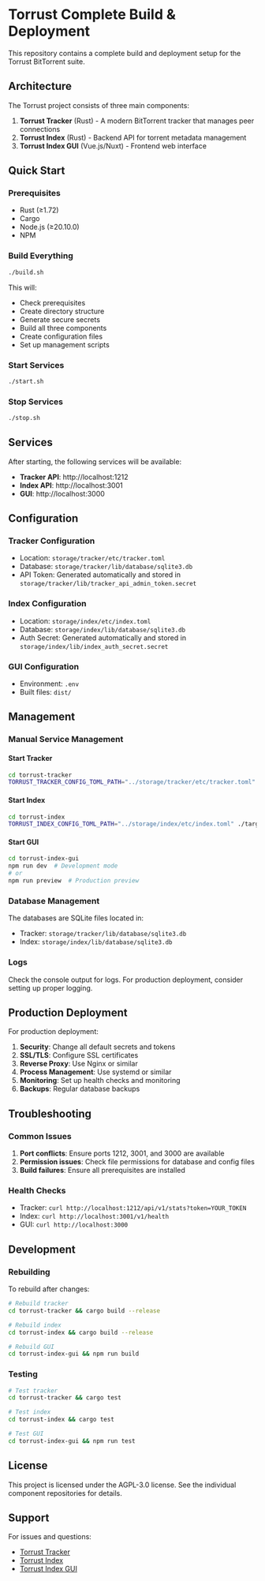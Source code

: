 # Torrust Complete Build & Deployment

This repository contains a complete build and deployment setup for the Torrust BitTorrent suite.

## Architecture

The Torrust project consists of three main components:

1. **Torrust Tracker** (Rust) - A modern BitTorrent tracker that manages peer connections
2. **Torrust Index** (Rust) - Backend API for torrent metadata management  
3. **Torrust Index GUI** (Vue.js/Nuxt) - Frontend web interface

## Quick Start

### Prerequisites

- Rust (≥1.72)
- Cargo
- Node.js (≥20.10.0)
- NPM

### Build Everything

```bash
./build.sh
```

This will:
- Check prerequisites
- Create directory structure
- Generate secure secrets
- Build all three components
- Create configuration files
- Set up management scripts

### Start Services

```bash
./start.sh
```

### Stop Services

```bash
./stop.sh
```

## Services

After starting, the following services will be available:

- **Tracker API**: http://localhost:1212
- **Index API**: http://localhost:3001
- **GUI**: http://localhost:3000

## Configuration

### Tracker Configuration
- Location: `storage/tracker/etc/tracker.toml`
- Database: `storage/tracker/lib/database/sqlite3.db`
- API Token: Generated automatically and stored in `storage/tracker/lib/tracker_api_admin_token.secret`

### Index Configuration
- Location: `storage/index/etc/index.toml`
- Database: `storage/index/lib/database/sqlite3.db`
- Auth Secret: Generated automatically and stored in `storage/index/lib/index_auth_secret.secret`

### GUI Configuration
- Environment: `.env`
- Built files: `dist/`

## Management

### Manual Service Management

#### Start Tracker
```bash
cd torrust-tracker
TORRUST_TRACKER_CONFIG_TOML_PATH="../storage/tracker/etc/tracker.toml" ./target/release/torrust-tracker
```

#### Start Index
```bash
cd torrust-index
TORRUST_INDEX_CONFIG_TOML_PATH="../storage/index/etc/index.toml" ./target/release/torrust-index
```

#### Start GUI
```bash
cd torrust-index-gui
npm run dev  # Development mode
# or
npm run preview  # Production preview
```

### Database Management

The databases are SQLite files located in:
- Tracker: `storage/tracker/lib/database/sqlite3.db`
- Index: `storage/index/lib/database/sqlite3.db`

### Logs

Check the console output for logs. For production deployment, consider setting up proper logging.

## Production Deployment

For production deployment:

1. **Security**: Change all default secrets and tokens
2. **SSL/TLS**: Configure SSL certificates
3. **Reverse Proxy**: Use Nginx or similar
4. **Process Management**: Use systemd or similar
5. **Monitoring**: Set up health checks and monitoring
6. **Backups**: Regular database backups

## Troubleshooting

### Common Issues

1. **Port conflicts**: Ensure ports 1212, 3001, and 3000 are available
2. **Permission issues**: Check file permissions for database and config files
3. **Build failures**: Ensure all prerequisites are installed

### Health Checks

- Tracker: `curl http://localhost:1212/api/v1/stats?token=YOUR_TOKEN`
- Index: `curl http://localhost:3001/v1/health`
- GUI: `curl http://localhost:3000`

## Development

### Rebuilding

To rebuild after changes:

```bash
# Rebuild tracker
cd torrust-tracker && cargo build --release

# Rebuild index
cd torrust-index && cargo build --release

# Rebuild GUI
cd torrust-index-gui && npm run build
```

### Testing

```bash
# Test tracker
cd torrust-tracker && cargo test

# Test index
cd torrust-index && cargo test

# Test GUI
cd torrust-index-gui && npm run test
```

## License

This project is licensed under the AGPL-3.0 license. See the individual component repositories for details.

## Support

For issues and questions:
- [Torrust Tracker](https://github.com/torrust/torrust-tracker)
- [Torrust Index](https://github.com/torrust/torrust-index)
- [Torrust Index GUI](https://github.com/torrust/torrust-index-gui)
